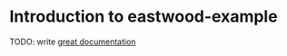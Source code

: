 # Introduction to eastwood-example

TODO: write [great documentation](http://jacobian.org/writing/what-to-write/)
